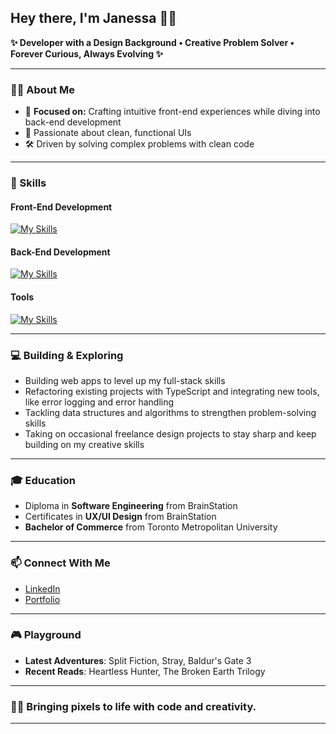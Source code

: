 ## Hey there, I'm Janessa ✌🏻

**✨ Developer with a Design Background • Creative Problem Solver • Forever Curious, Always Evolving ✨**

---

### 👩‍💻 About Me  
- 🎯 **Focused on:** Crafting intuitive front-end experiences while diving into back-end development
- 🎨 Passionate about clean, functional UIs
- 🛠️ Driven by solving complex problems with clean code

---

### 🚀 Skills  

#### Front-End Development
[![My Skills](https://skillicons.dev/icons?i=html,css,sass,tailwind,bootstrap,js,ts,react)](https://skillicons.dev)

#### Back-End Development
[![My Skills](https://skillicons.dev/icons?i=nodejs,express,mysql,postgresql,supabase)](https://skillicons.dev)

#### Tools
[![My Skills](https://skillicons.dev/icons?i=git,github,vscode,phpstorm,webstorm,postman,netlify,npm,figma,ps,ai)](https://skillicons.dev)

---

### 💻 Building & Exploring
- Building web apps to level up my full-stack skills
- Refactoring existing projects with TypeScript and integrating new tools, like error logging and error handling
- Tackling data structures and algorithms to strengthen problem-solving skills
- Taking on occasional freelance design projects to stay sharp and keep building on my creative skills

---

### 🎓 Education
- Diploma in **Software Engineering** from BrainStation
- Certificates in **UX/UI Design** from BrainStation
- **Bachelor of Commerce** from Toronto Metropolitan University

---

### 📫 Connect With Me  
- [LinkedIn](https://www.linkedin.com/in/janessa-perry/)  
- [Portfolio](https://janessaperry.com/)  

---

### 🎮 Playground  
- **Latest Adventures**: Split Fiction, Stray, Baldur's Gate 3
- **Recent Reads**: Heartless Hunter, The Broken Earth Trilogy

---

### 🫰🏻 Bringing pixels to life with code and creativity.

---

